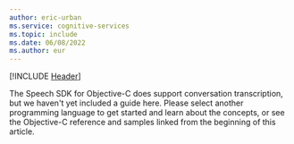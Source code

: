 ```yaml
---
author: eric-urban
ms.service: cognitive-services
ms.topic: include
ms.date: 06/08/2022
ms.author: eur
---
```


[!INCLUDE [Header](../../common/objectivec.md)]

The Speech SDK for Objective-C does support conversation transcription, but we haven't yet included a guide here. Please select another programming language to get started and learn about the concepts, or see the Objective-C reference and samples linked from the beginning of this article. 
